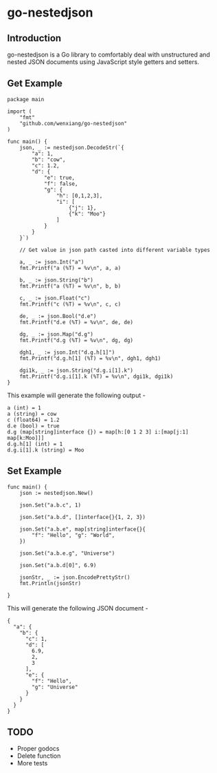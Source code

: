 go-nestedjson
=============

Introduction
------------

go-nestedjson is a Go library to comfortably deal with unstructured and nested 
JSON documents using JavaScript style getters and setters.

Get Example
-----------

```
package main

import (
	"fmt"
	"github.com/wenxiang/go-nestedjson"
)

func main() {
	json, _ := nestedjson.DecodeStr(`{
		"a": 1,
		"b": "cow",
		"c": 1.2,
		"d": {
			"e": true,
			"f": false,
			"g": {
				"h": [0,1,2,3],
				"i": [
					{"j": 1},
					{"k": "Moo"}
				]
			}
		}
	}`)

	// Get value in json path casted into different variable types

	a, _ := json.Int("a")
	fmt.Printf("a (%T) = %v\n", a, a)

	b, _ := json.String("b")
	fmt.Printf("a (%T) = %v\n", b, b)

	c, _ := json.Float("c")
	fmt.Printf("c (%T) = %v\n", c, c)

	de, _ := json.Bool("d.e")
	fmt.Printf("d.e (%T) = %v\n", de, de)

	dg, _ := json.Map("d.g")
	fmt.Printf("d.g (%T) = %v\n", dg, dg)

	dgh1, _ := json.Int("d.g.h[1]")
	fmt.Printf("d.g.h[1] (%T) = %v\n", dgh1, dgh1)

	dgi1k, _ := json.String("d.g.i[1].k")
	fmt.Printf("d.g.i[1].k (%T) = %v\n", dgi1k, dgi1k)
}
```

This example will generate the following output -

```
a (int) = 1
a (string) = cow
c (float64) = 1.2
d.e (bool) = true
d.g (map[string]interface {}) = map[h:[0 1 2 3] i:[map[j:1] map[k:Moo]]]
d.g.h[1] (int) = 1
d.g.i[1].k (string) = Moo
```

Set Example
-----------

```
func main() {
	json := nestedjson.New()

	json.Set("a.b.c", 1)

	json.Set("a.b.d", []interface{}{1, 2, 3})

	json.Set("a.b.e", map[string]interface{}{
		"f": "Hello", "g": "World",
	})

	json.Set("a.b.e.g", "Universe")

	json.Set("a.b.d[0]", 6.9)

	jsonStr, _ := json.EncodePrettyStr()
	fmt.Println(jsonStr)

}
```

This will generate the following JSON document -

```
{
  "a": {
    "b": {
      "c": 1,
      "d": [
        6.9,
        2,
        3
      ],
      "e": {
        "f": "Hello",
        "g": "Universe"
      }
    }
  }
}
```


TODO
----

- Proper godocs
- Delete function
- More tests
